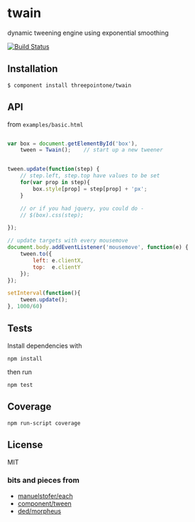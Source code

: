 
# twain

  dynamic tweening engine using exponential smoothing

  [![Build Status](https://travis-ci.org/threepointone/twain.png?branch=master)](https://travis-ci.org/threepointone/twain)

## Installation

    $ component install threepointone/twain

## API

from `examples/basic.html`
```js

var box = document.getElementById('box'),
    tween = Twain();    // start up a new tweener


tween.update(function(step) {
    // step.left, step.top have values to be set
    for(var prop in step){
        box.style[prop] = step[prop] + 'px';
    }

    // or if you had jquery, you could do -
    // $(box).css(step);

});

// update targets with every mousemove
document.body.addEventListener('mousemove', function(e) {
    tween.to({
        left: e.clientX,
        top:  e.clientY
    });
});

setInterval(function(){
    tween.update();
}, 1000/60)

```   

## Tests 

Install dependencies with 
```
npm install
```
then run
```
npm test
```

## Coverage

```
npm run-script coverage
```



## License

  MIT

### bits and pieces from

- [manuelstofer/each](https://github.com/manuelstofer/each)
- [component/tween](https://github.com/component/tween)
- [ded/morpheus](https://github.com/ded/morpheus/)

